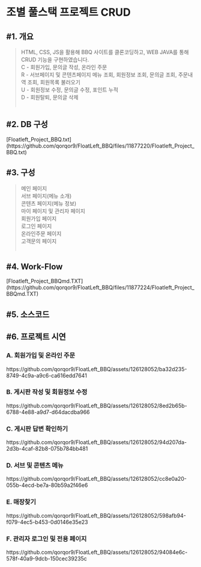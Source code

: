 <h1>조별 풀스택 프로젝트 CRUD</h1>

<h2>#1. 개요</h2>

> HTML, CSS, JS을 활용해 BBQ 사이트를 클론코딩하고, WEB JAVA를 통해 CRUD 기능을 구현하였습니다.<br>
> C - 회원가입, 문의글 작성, 온라인 주문<br>
> R - 서브페이지 및 콘텐츠페이지 메뉴 조회, 회원정보 조회, 문의글 조회, 주문내역 조회, 회원목록 불러오기<br>
> U - 회원정보 수정, 문의글 수정, 포인트 누적<br>
> D - 회원탈퇴, 문의글 삭제
<br><br>


<h2>#2. DB 구성</h2>
[Floatleft_Project_BBQ.txt](https://github.com/qorqor9/FloatLeft_BBQ/files/11877220/Floatleft_Project_BBQ.txt)

<h2>#3. 구성</h2>

> 메인 페이지<br>
> 서브 페이지(메뉴 소개)<br>
> 콘텐츠 페이지(메뉴 정보)<br>
> 마이 페이지 및 관리자 페이지<br>
> 회원가입 페이지<br>
> 로그인 페이지<br>
> 온라인주문 페이지<br>
> 고객문의 페이지
<br><br>


<h2>#4. Work-Flow</h2>
[Floatleft_Project_BBQmd.TXT](https://github.com/qorqor9/FloatLeft_BBQ/files/11877224/Floatleft_Project_BBQmd.TXT)

<h2>#5. 소스코드</h2>


<h2>#6. 프로젝트 시연</h2>

  <h3>A. 회원가입 및 온라인 주문</h3>
  https://github.com/qorqor9/FloatLeft_BBQ/assets/126128052/ba32d235-8749-4c9a-a9c6-ca616edd7641

  <h3>B. 게시판 작성 및 회원정보 수정</h3>
  https://github.com/qorqor9/FloatLeft_BBQ/assets/126128052/8ed2b65b-6788-4e88-a9d7-d64dacdba966

  <h3>C. 게시판 답변 확인하기</h3>
  https://github.com/qorqor9/FloatLeft_BBQ/assets/126128052/94d207da-2d3b-4caf-82b8-075b784bb481  
  
  <h3>D. 서브 및 콘텐츠 메뉴</h3>
  https://github.com/qorqor9/FloatLeft_BBQ/assets/126128052/cc8e0a20-055b-4ecd-be7a-80b59a2f46e6
  
  <h3>E. 매장찾기</h3>
  https://github.com/qorqor9/FloatLeft_BBQ/assets/126128052/598afb94-f079-4ec5-b453-0d0146e35e23

  <h3>F. 관리자 로그인 및 전용 페이지</h3>
  https://github.com/qorqor9/FloatLeft_BBQ/assets/126128052/94084e6c-578f-40a9-9dcb-150cec39235c
    
  
